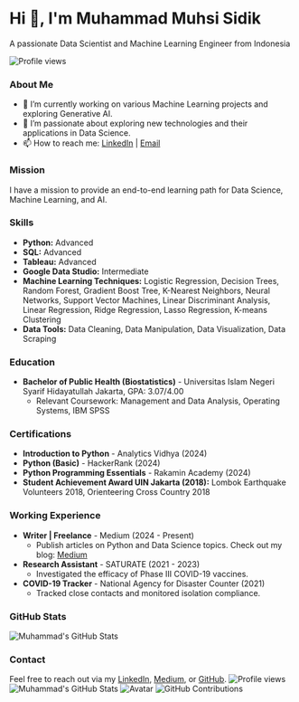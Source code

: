 # Hi 👋, I'm Muhammad Muhsi Sidik

A passionate Data Scientist and Machine Learning Engineer from Indonesia

![Profile views](https://komarev.com/ghpvc/?username=MuhammadMuhsiSidik&label=Profile%20views&color=0e75b6&style=flat) 

### About Me
- 🔭 I’m currently working on various Machine Learning projects and exploring Generative AI.
- 🌱 I’m passionate about exploring new technologies and their applications in Data Science.
- 📫 How to reach me: [LinkedIn](https://www.linkedin.com/in/muhammad-muhsi-sidik26) | [Email](mailto:gmuhsisidik@gmail.com) 

### Mission
I have a mission to provide an end-to-end learning path for Data Science, Machine Learning, and AI.

### Skills
- **Python:** Advanced
- **SQL:** Advanced
- **Tableau:** Advanced
- **Google Data Studio:** Intermediate
- **Machine Learning Techniques:** Logistic Regression, Decision Trees, Random Forest, Gradient Boost Tree, K-Nearest Neighbors, Neural Networks, Support Vector Machines, Linear Discriminant Analysis, Linear Regression, Ridge Regression, Lasso Regression, K-means Clustering
- **Data Tools:** Data Cleaning, Data Manipulation, Data Visualization, Data Scraping

### Education
- **Bachelor of Public Health (Biostatistics)** - Universitas Islam Negeri Syarif Hidayatullah Jakarta, GPA: 3.07/4.00
  - Relevant Coursework: Management and Data Analysis, Operating Systems, IBM SPSS

### Certifications
- **Introduction to Python** - Analytics Vidhya (2024)
- **Python (Basic)** - HackerRank (2024)
- **Python Programming Essentials** - Rakamin Academy (2024)
- **Student Achievement Award UIN Jakarta (2018):** Lombok Earthquake Volunteers 2018, Orienteering Cross Country 2018

### Working Experience
- **Writer | Freelance** - Medium (2024 - Present)
  - Publish articles on Python and Data Science topics. Check out my blog: [Medium](https://medium.com/@gmuhsisidik)
- **Research Assistant** - SATURATE (2021 - 2023)
  - Investigated the efficacy of Phase III COVID-19 vaccines.
- **COVID-19 Tracker** - National Agency for Disaster Counter (2021)
  - Tracked close contacts and monitored isolation compliance.

### GitHub Stats
![Muhammad's GitHub Stats](https://github-readme-stats.vercel.app/api?username=MuhammadMuhsiSidik&show_icons=true&theme=radical)

### Contact
Feel free to reach out via my [LinkedIn](https://www.linkedin.com/in/muhammad-muhsi-sidik26), [Medium](https://medium.com/@gmuhsisidik), or [GitHub](https://github.com/MuhammadMuhsiSidik).
![Profile views](https://komarev.com/ghpvc/?username=your-username&label=Profile%20views&color=0e75b6&style=flat)
![Muhammad's GitHub Stats](https://github-readme-stats.vercel.app/api?username=your-username&show_icons=true&theme=radical)
![Avatar](https://path-to-your-image/avatar.png)
![GitHub Contributions](https://github-readme-streak-stats.herokuapp.com/?user=your-username&theme=radical)




